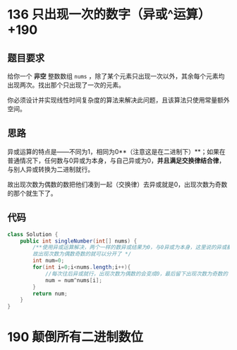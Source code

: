 # 136 只出现一次的数字（异或^运算）+190

## 题目要求

给你一个 **非空** 整数数组 `nums` ，除了某个元素只出现一次以外，其余每个元素均出现两次。找出那个只出现了一次的元素。

你必须设计并实现线性时间复杂度的算法来解决此问题，且该算法只使用常量额外空间。

## 思路

异或运算的特点是——不同为1，相同为0**（注意这是在二进制下）**；如果在普通情况下，任何数与0异或为本身，与自己异或为0，**并且满足交换律结合律**，与别人异或转换为二进制就行。

故出现次数为偶数的数把他们凑到一起（交换律）去异或就是0，出现次数为奇数的那个就生下了。

## 代码
```java
class Solution {
    public int singleNumber(int[] nums) {
        /**使用异或运算解决，两个一样的数异或结果为0，与0异或为本身，这里说的异或都是二进制异或
        故出现次数为偶数奇数的就可以分开了 */
        int num=0;
        for(int i=0;i<nums.length;i++){
            //每次往后异或就行，出现次数为偶数的会变成0，最后留下出现次数为奇数的
            num = num^nums[i];
        }
        return num;
    }
}
```

# 190 颠倒所有二进制数位